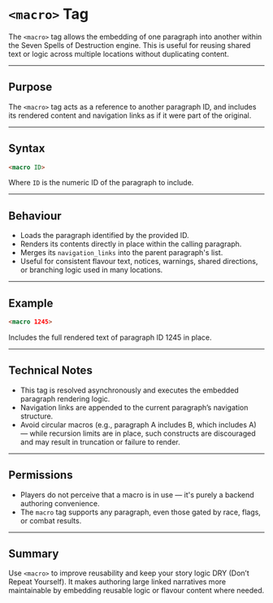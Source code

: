 # `<macro>` Tag

The `<macro>` tag allows the embedding of one paragraph into another within the Seven Spells of Destruction engine. This is useful for reusing shared text or logic across multiple locations without duplicating content.

---

## Purpose

The `<macro>` tag acts as a reference to another paragraph ID, and includes its rendered content and navigation links as if it were part of the original.

---

## Syntax

```html
<macro ID>
```

Where `ID` is the numeric ID of the paragraph to include.

---

## Behaviour

- Loads the paragraph identified by the provided ID.
- Renders its contents directly in place within the calling paragraph.
- Merges its `navigation_links` into the parent paragraph's list.
- Useful for consistent flavour text, notices, warnings, shared directions, or branching logic used in many locations.

---

## Example

```html
<macro 1245>
```

Includes the full rendered text of paragraph ID 1245 in place.

---

## Technical Notes

- This tag is resolved asynchronously and executes the embedded paragraph rendering logic.
- Navigation links are appended to the current paragraph’s navigation structure.
- Avoid circular macros (e.g., paragraph A includes B, which includes A) — while recursion limits are in place, such constructs are discouraged and may result in truncation or failure to render.

---

## Permissions

- Players do not perceive that a macro is in use — it's purely a backend authoring convenience.
- The `macro` tag supports any paragraph, even those gated by race, flags, or combat results.

---

## Summary

Use `<macro>` to improve reusability and keep your story logic DRY (Don’t Repeat Yourself). It makes authoring large linked narratives more maintainable by embedding reusable logic or flavour content where needed.

